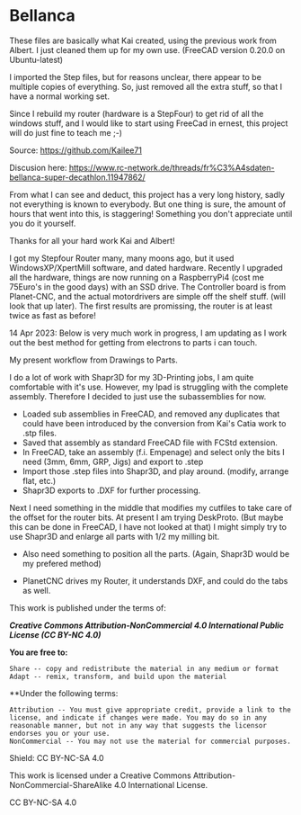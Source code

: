 # Bellanca
These files are basically what Kai created, using the previous work from Albert. I just cleaned them up for my own use. (FreeCAD version 0.20.0 on Ubuntu-latest)

I imported the Step files, but for reasons unclear, there appear to be multiple copies of everything. So, just removed all the extra stuff, so that I have a normal working set. 

Since I rebuild my router (hardware is a StepFour) to get rid of all the windows stuff, and I would like to start using FreeCad in ernest, this project will do just fine to teach me ;-)

Source: https://github.com/Kailee71

Discusion here: https://www.rc-network.de/threads/fr%C3%A4sdaten-bellanca-super-decathlon.11947862/

From what I can see and deduct, this project has a very long history, sadly not everything is known to everybody. But one thing is sure, the amount of hours that went into this, is staggering! Something you don't appreciate until you do it yourself.

Thanks for all your hard work Kai and Albert!



I got my Stepfour Router many, many moons ago, but it used WindowsXP/XpertMill software, and dated hardware. Recently I upgraded all the hardware, things are now running on a RaspberryPi4 (cost me 75Euro's in the good days) with an SSD drive. The Controller board is from Planet-CNC, and the actual motordrivers are simple off the shelf stuff. (will look that up later). The first results are promissing, the router is at least twice as fast as before!

14 Apr 2023: Below is very much work in progress, I am updating as I work out the best method for getting from electrons to parts i can touch.

My present workflow from Drawings to Parts. 

I do a lot of work with Shapr3D for my 3D-Printing jobs, I am quite comfortable with it's use. However, my Ipad is struggling with the complete assembly. Therefore I decided to just use the subassemblies for now. 

- Loaded sub assemblies in FreeCAD, and removed any duplicates that could have been introduced by the conversion from Kai's Catia work to .stp files. 
- Saved that assembly as standard FreeCAD file with FCStd extension.
- In FreeCAD, take an assembly (f.i. Empenage) and select only the bits I need (3mm, 6mm, GRP, Jigs) and export to .step
- Import those .step files into Shapr3D, and play around. (modify, arrange flat, etc.)
- Shapr3D exports to .DXF for further processing. 

Next I need something in the middle that modifies my cutfiles to take care of the offset for the router bits. At present I am trying DeskProto. (But maybe this can be done in FreeCAD, I have not looked at that) I might simply try to use Shapr3D and enlarge all parts with 1/2 my milling bit.  
 
- Also need something to position all the parts. (Again, Shapr3D would be my prefered method)

- PlanetCNC drives my Router, it understands DXF, and could do the tabs as well. 






This work is published under the terms of:

***Creative Commons Attribution-NonCommercial 4.0 International Public License (CC BY-NC 4.0)***

**You are free to:**

    Share -- copy and redistribute the material in any medium or format
    Adapt -- remix, transform, and build upon the material

**Under the following terms:

    Attribution -- You must give appropriate credit, provide a link to the license, and indicate if changes were made. You may do so in any reasonable manner, but not in any way that suggests the licensor endorses you or your use.
    NonCommercial -- You may not use the material for commercial purposes.

Shield: CC BY-NC-SA 4.0

This work is licensed under a Creative Commons Attribution-NonCommercial-ShareAlike 4.0 International License.

CC BY-NC-SA 4.0


